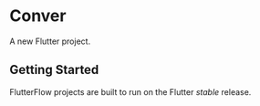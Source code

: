 # Conver

A new Flutter project.

## Getting Started

FlutterFlow projects are built to run on the Flutter _stable_ release.
